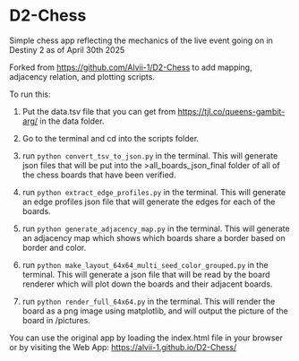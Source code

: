 # D2-Chess

Simple chess app reflecting the mechanics of the live event going on in Destiny 2 as of April 30th 2025

Forked from https://github.com/Alvii-1/D2-Chess to add mapping, adjacency relation, and plotting scripts. 


To run this:
1) Put the data.tsv file that you can get from https://tjl.co/queens-gambit-arg/ in the data folder.

2) Go to the terminal and cd into the scripts folder.

3) run `python convert_tsv_to_json.py` in the terminal. This will generate json files that will be put into the >all_boards_json_final folder of all of the chess boards that have been verified.

4) run `python extract_edge_profiles.py` in the terminal. This will generate an edge profiles json file that will generate the edges for each of the boards.

5) run `python generate_adjacency_map.py` in the terminal. This will generate an adjacency map which shows which boards share a border based on border and color.

6) run `python make_layout_64x64_multi_seed_color_grouped.py` in the terminal. This will generate a json file that will be read by the board renderer which will plot down the boards and their adjacent boards.

7) run `python render_full_64x64.py` in the terminal. This will render the board as a png image using matplotlib, and will output the picture of the board in /pictures.

You can use the original app by loading the index.html file in your browser or by visiting the Web App: https://alvii-1.github.io/D2-Chess/
